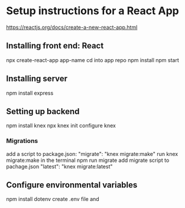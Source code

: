 # Setup instructions for a React App

https://reactjs.org/docs/create-a-new-react-app.html

## Installing front end: React

npx create-react-app app-name
cd into app repo
npm install
npm start

## Installing server

npm install express

## Setting up backend

npm install knex
npx knex init
configure knex

### Migrations

add a script to package.json:
"migrate": "knex migrate:make"
run knex migrate:make in the terminal
npm run migrate <initial-migration>
add migrate script to pachage.json
"latest": "knex migrate:latest"

## Configure environmental variables

npm install dotenv
create .env file and
